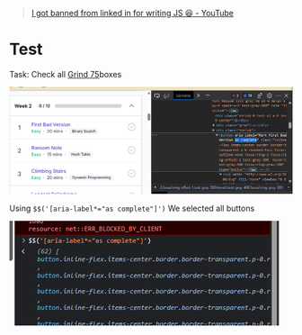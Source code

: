 > [I got banned from linked in for writing JS 😆 - YouTube](https://www.youtube.com/watch?v=zU-QcfOrvCk&ab_channel=WesBos)




# Test

Task: Check all [Grind 75](https://www.techinterviewhandbook.org/grind75)boxes

![](../../z.Images/Pasted%20image%2020230601164203.png)

Using `$$('[aria-label*="as complete"]')` We selected all buttons

![](../../z.Images/Pasted%20image%2020230601164327.png)